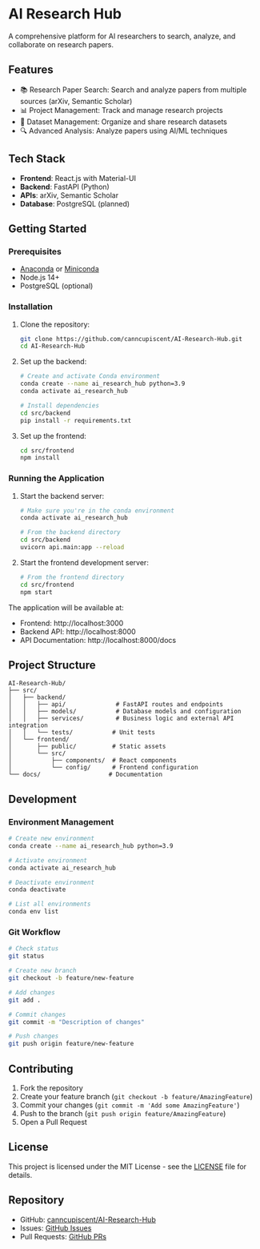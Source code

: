 # AI Research Hub

A comprehensive platform for AI researchers to search, analyze, and collaborate on research papers.

## Features

- 📚 Research Paper Search: Search and analyze papers from multiple sources (arXiv, Semantic Scholar)
- 📊 Project Management: Track and manage research projects
- 💾 Dataset Management: Organize and share research datasets
- 🔍 Advanced Analysis: Analyze papers using AI/ML techniques

## Tech Stack

- **Frontend**: React.js with Material-UI
- **Backend**: FastAPI (Python)
- **APIs**: arXiv, Semantic Scholar
- **Database**: PostgreSQL (planned)

## Getting Started

### Prerequisites

- [Anaconda](https://www.anaconda.com/download) or [Miniconda](https://docs.conda.io/en/latest/miniconda.html)
- Node.js 14+
- PostgreSQL (optional)

### Installation

1. Clone the repository:
   ```bash
   git clone https://github.com/canncupiscent/AI-Research-Hub.git
   cd AI-Research-Hub
   ```

2. Set up the backend:
   ```bash
   # Create and activate Conda environment
   conda create --name ai_research_hub python=3.9
   conda activate ai_research_hub

   # Install dependencies
   cd src/backend
   pip install -r requirements.txt
   ```

3. Set up the frontend:
   ```bash
   cd src/frontend
   npm install
   ```

### Running the Application

1. Start the backend server:
   ```bash
   # Make sure you're in the conda environment
   conda activate ai_research_hub
   
   # From the backend directory
   cd src/backend
   uvicorn api.main:app --reload
   ```

2. Start the frontend development server:
   ```bash
   # From the frontend directory
   cd src/frontend
   npm start
   ```

The application will be available at:
- Frontend: http://localhost:3000
- Backend API: http://localhost:8000
- API Documentation: http://localhost:8000/docs

## Project Structure

```
AI-Research-Hub/
├── src/
│   ├── backend/
│   │   ├── api/              # FastAPI routes and endpoints
│   │   ├── models/           # Database models and configuration
│   │   ├── services/         # Business logic and external API integration
│   │   └── tests/           # Unit tests
│   └── frontend/
│       ├── public/          # Static assets
│       └── src/
│           ├── components/  # React components
│           └── config/      # Frontend configuration
└── docs/                   # Documentation
```

## Development

### Environment Management

```bash
# Create new environment
conda create --name ai_research_hub python=3.9

# Activate environment
conda activate ai_research_hub

# Deactivate environment
conda deactivate

# List all environments
conda env list
```

### Git Workflow

```bash
# Check status
git status

# Create new branch
git checkout -b feature/new-feature

# Add changes
git add .

# Commit changes
git commit -m "Description of changes"

# Push changes
git push origin feature/new-feature
```

## Contributing

1. Fork the repository
2. Create your feature branch (`git checkout -b feature/AmazingFeature`)
3. Commit your changes (`git commit -m 'Add some AmazingFeature'`)
4. Push to the branch (`git push origin feature/AmazingFeature`)
5. Open a Pull Request

## License

This project is licensed under the MIT License - see the [LICENSE](LICENSE) file for details.

## Repository

- GitHub: [canncupiscent/AI-Research-Hub](https://github.com/canncupiscent/AI-Research-Hub)
- Issues: [GitHub Issues](https://github.com/canncupiscent/AI-Research-Hub/issues)
- Pull Requests: [GitHub PRs](https://github.com/canncupiscent/AI-Research-Hub/pulls) 